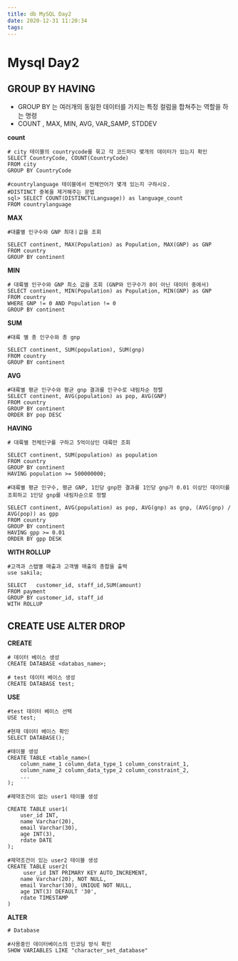 ```yaml
---
title: db MySQL Day2
date: 2020-12-31 11:20:34
tags:
---
```


# Mysql Day2

## GROUP BY HAVING

- GROUP BY 는 여러개의 동일한 데이터를 가지는 특정 컬럼을 합쳐주는 역할을 하는 명령
- COUNT , MAX, MIN, AVG, VAR_SAMP, STDDEV

**count**

```mysql
# city 테이블의 countrycode를 묶고 각 코드마다 몇개의 데이터가 있는지 확인
SELECT CountryCode, COUNT(CountryCode)
FROM city
GROUP BY CountryCode
```

```mysql
#countrylanguage 테이블에서 전체언어가 몇개 있는지 구하시오.
#DISTINCT 중복을 제거해주는 문법
sql> SELECT COUNT(DISTINCT(Language)) as language_count
FROM countrylanguage
```

**MAX**

```mysql
#대률별 인구수와 GNP 최대ㅣ값을 조회

SELECT continent, MAX(Population) as Population, MAX(GNP) as GNP
FROM country
GROUP BY continent
```

**MIN**

```mysql
# 대륙별 인구수와 GNP 최소 값을 조회 (GNP와 인구수가 0이 아닌 데이터 중에서)
SELECT continent, MIN(Population) as Population, MIN(GNP) as GNP
FROM country
WHERE GNP != 0 AND Population != 0
GROUP BY continent
```

**SUM**

```mysql
#대륙 별 총 인구수와 총 gnp

SELECT continent, SUM(population), SUM(gnp)
FROM country
GROUP BY continent
```

**AVG**

```mysql
#대륙별 평균 인구수와 평균 gnp 결과를 인구수로 내림차순 정렬
SELECT continent, AVG(population) as pop, AVG(GNP)
FROM country
GROUP BY continent
ORDER BY pop DESC
```

**HAVING**

```mysql
# 대륙별 전체인구를 구하고 5억이상인 대륙만 조회

SELECT continent, SUM(population) as population
FROM country
GROUP BY continent
HAVING population >= 500000000;
```

```mysql
#대륙별 평균 인구수, 평균 GNP, 1인당 gnp한 결과를 1인당 gnp가 0.01 이상인 데이터를 조회하고 1인당 gnp를 내림차순으로 정렬

SELECT continent, AVG(population) as pop, AVG(gnp) as gnp, (AVG(gnp) / AVG(pop)) as gpp
FROM country
GROUP BY continent
HAVING gpp >= 0.01
ORDER BY gpp DESK
```

**WITH ROLLUP**

```mysql
#고객과 스탭별 매출과 고객별 매출의 총합을 출력
use sakila;

SELECT   customer_id, staff_id,SUM(amount)
FROM payment
GROUP BY customer_id, staff_id
WITH ROLLUP
```

## CREATE USE ALTER DROP

**CREATE**

```mysql
# 데이터 베이스 생성
CREATE DATABASE <databas_name>;

# test 데이터 베이스 생성
CREATE DATABASE test;
```

**USE**

```mysql
#test 데이터 베이스 선택
USE test;

#현재 데이터 베이스 확인
SELECT DATABASE();

#테이블 생성
CREATE TABLE <table_name>(
	column_name_1 column_data_type_1 column_constraint_1,
    column_name_2 column_data_type_2 column_constraint_2,
    ...
);

#제약조건이 없는 user1 테이블 생성

CREATE TABLE user1(
	user_id INT,
    name Varchar(20),
    email Varchar(30),
    age INT(3),
    rdate DATE
);

#제약조건이 있는 user2 테이블 생성
CREATE TABLE user2(
	 user_id INT PRIMARY KEY AUTO_INCREMENT,
    name Varchar(20), NOT NULL,
    email Varchar(30), UNIQUE NOT NULL,
    age INT(3) DEFAULT '30',
    rdate TIMESTAMP
)
```

**ALTER**

```mysql
# Database

#사용중인 데이터베이스의 인코딩 방식 확인
SHOW VARIABLES LIKE "character_set_database"
```
